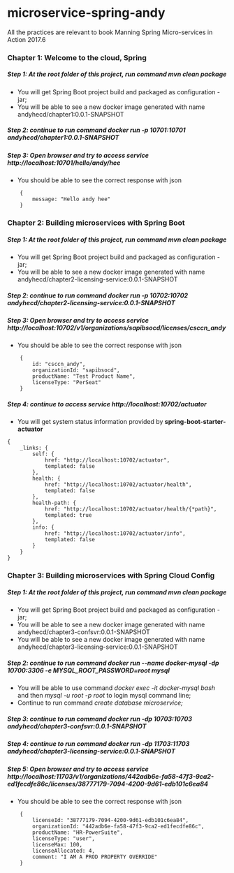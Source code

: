 # microservice-spring-andy
All the practices are relevant to book Manning Spring Micro-services in Action 2017.6
### Chapter 1: Welcome to the cloud, Spring
##### Step 1: At the root folder of this project, run command *mvn clean package*
- You will get Spring Boot project build and packaged as configuration - jar;
- You will be able to see a new docker image generated with name andyhecd/chapter1:0.0.1-SNAPSHOT
##### Step 2: continue to run command *docker run -p 10701:10701 andyhecd/chapter1:0.0.1-SNAPSHOT* 
##### Step 3: Open browser and try to access service *http://localhost:10701/hello/andy/hee*
- You should be able to see the correct response with json 
```
	{
		message: "Hello andy hee"
	}
```
### Chapter 2: Building microservices with Spring Boot
##### Step 1: At the root folder of this project, run command *mvn clean package*
- You will get Spring Boot project build and packaged as configuration - jar;
- You will be able to see a new docker image generated with name andyhecd/chapter2-licensing-service:0.0.1-SNAPSHOT
##### Step 2: continue to run command *docker run -p 10702:10702 andyhecd/chapter2-licensing-service:0.0.1-SNAPSHOT* 
##### Step 3: Open browser and try to access service *http://localhost:10702/v1/organizations/sapibsocd/licenses/csccn_andy*
- You should be able to see the correct response with json 
```
	{
		id: "csccn_andy",
		organizationId: "sapibsocd",
		productName: "Test Product Name",
		licenseType: "PerSeat"
	}
```
##### Step 4: continue to access service *http://localhost:10702/actuator*
- You will get system status information provided by **spring-boot-starter-actuator**
```
{
	_links: {
		self: {
			href: "http://localhost:10702/actuator",
			templated: false
		},
		health: {
			href: "http://localhost:10702/actuator/health",
			templated: false
		},
		health-path: {
			href: "http://localhost:10702/actuator/health/{*path}",
			templated: true
		},
		info: {
			href: "http://localhost:10702/actuator/info",
			templated: false
		}
	}
}
```
### Chapter 3: Building microservices with Spring Cloud Config
##### Step 1: At the root folder of this project, run command *mvn clean package*
- You will get Spring Boot project build and packaged as configuration - jar;
- You will be able to see a new docker image generated with name andyhecd/chapter3-confsvr:0.0.1-SNAPSHOT
- You will be able to see a new docker image generated with name andyhecd/chapter3-licensing-service:0.0.1-SNAPSHOT
##### Step 2: continue to run command *docker run --name docker-mysql -dp 10700:3306 -e MYSQL_ROOT_PASSWORD=root mysql* 
- You will be able to use command *docker exec -it docker-mysql bash* and then *mysql -u root -p root* to login mysql command line;
- Continue to run command *create database microservice;*
##### Step 3: continue to run command *docker run -dp 10703:10703 andyhecd/chapter3-confsvr:0.0.1-SNAPSHOT* 
##### Step 4: continue to run command *docker run -dp 11703:11703 andyhecd/chapter3-licensing-service:0.0.1-SNAPSHOT* 
##### Step 5: Open browser and try to access service *http://localhost:11703/v1/organizations/442adb6e-fa58-47f3-9ca2-ed1fecdfe86c/licenses/38777179-7094-4200-9d61-edb101c6ea84*
- You should be able to see the correct response with json 
```
	{
		licenseId: "38777179-7094-4200-9d61-edb101c6ea84",
		organizationId: "442adb6e-fa58-47f3-9ca2-ed1fecdfe86c",
		productName: "HR-PowerSuite",
		licenseType: "user",
		licenseMax: 100,
		licenseAllocated: 4,
		comment: "I AM A PROD PROPERTY OVERRIDE"
	}
```
